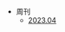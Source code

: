 <!-- - 2023.04

  - [第00期 - 皆为序章](weekly/00.md) -->
  <!-- - [Writing more pages](more-pages.md)
  - [Custom navbar](custom-navbar.md)
  - [Cover page](cover.md) -->
- 周刊  
  - [2023.04](weekly/)
